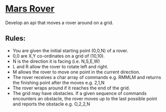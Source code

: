 # [Mars Rover](https://codingdojo.org/kata/mars-rover/)

Develop an api that moves a rover around on a grid.

## Rules:

* You are given the initial starting point (0,0,N) of a rover.
* 0,0 are X,Y co-ordinates on a grid of (10,10).
* N is the direction it is facing (i.e. N,S,E,W)
* L and R allow the rover to rotate left and right.
* M allows the rover to move one point in the current direction.
* The rover receives a char array of commands e.g. RMMLM and returns the finishing point after the moves e.g. 2,1,N
* The rover wraps around if it reaches the end of the grid.
* The grid may have obstacles. If a given sequence of commands encounters an obstacle, the rover moves up to the last possible point and reports the obstacle e.g. O,2,2,N
